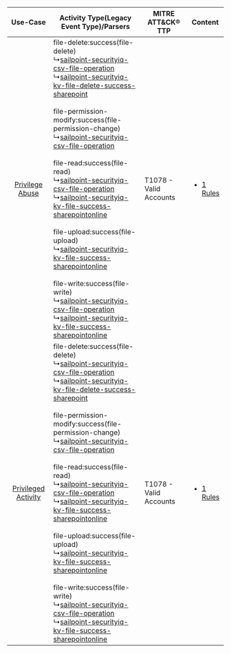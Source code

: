 |    Use-Case    | Activity Type(Legacy Event Type)/Parsers    | MITRE ATT&CK® TTP          | Content    |
|:----:| ---- | ---- | ---- |
|     [Privilege Abuse](../../../UseCases/uc_privilege_abuse.md)     |  file-delete:success(file-delete)<br> ↳[sailpoint-securityiq-csv-file-operation](Ps/pC_sailpointsecurityiqcsvfileoperation.md)<br> ↳[sailpoint-securityiq-kv-file-delete-success-sharepoint](Ps/pC_sailpointsecurityiqkvfiledeletesuccesssharepoint.md)<br><br> file-permission-modify:success(file-permission-change)<br> ↳[sailpoint-securityiq-csv-file-operation](Ps/pC_sailpointsecurityiqcsvfileoperation.md)<br><br> file-read:success(file-read)<br> ↳[sailpoint-securityiq-csv-file-operation](Ps/pC_sailpointsecurityiqcsvfileoperation.md)<br> ↳[sailpoint-securityiq-kv-file-success-sharepointonline](Ps/pC_sailpointsecurityiqkvfilesuccesssharepointonline.md)<br><br> file-upload:success(file-upload)<br> ↳[sailpoint-securityiq-kv-file-success-sharepointonline](Ps/pC_sailpointsecurityiqkvfilesuccesssharepointonline.md)<br><br> file-write:success(file-write)<br> ↳[sailpoint-securityiq-csv-file-operation](Ps/pC_sailpointsecurityiqcsvfileoperation.md)<br> ↳[sailpoint-securityiq-kv-file-success-sharepointonline](Ps/pC_sailpointsecurityiqkvfilesuccesssharepointonline.md)<br> | T1078 - Valid Accounts<br> | [<ul><li>1 Rules</li></ul>](RM/r_m_sailpoint_securityiq_Privilege_Abuse.md)     |
| [Privileged Activity](../../../UseCases/uc_privileged_activity.md) |  file-delete:success(file-delete)<br> ↳[sailpoint-securityiq-csv-file-operation](Ps/pC_sailpointsecurityiqcsvfileoperation.md)<br> ↳[sailpoint-securityiq-kv-file-delete-success-sharepoint](Ps/pC_sailpointsecurityiqkvfiledeletesuccesssharepoint.md)<br><br> file-permission-modify:success(file-permission-change)<br> ↳[sailpoint-securityiq-csv-file-operation](Ps/pC_sailpointsecurityiqcsvfileoperation.md)<br><br> file-read:success(file-read)<br> ↳[sailpoint-securityiq-csv-file-operation](Ps/pC_sailpointsecurityiqcsvfileoperation.md)<br> ↳[sailpoint-securityiq-kv-file-success-sharepointonline](Ps/pC_sailpointsecurityiqkvfilesuccesssharepointonline.md)<br><br> file-upload:success(file-upload)<br> ↳[sailpoint-securityiq-kv-file-success-sharepointonline](Ps/pC_sailpointsecurityiqkvfilesuccesssharepointonline.md)<br><br> file-write:success(file-write)<br> ↳[sailpoint-securityiq-csv-file-operation](Ps/pC_sailpointsecurityiqcsvfileoperation.md)<br> ↳[sailpoint-securityiq-kv-file-success-sharepointonline](Ps/pC_sailpointsecurityiqkvfilesuccesssharepointonline.md)<br> | T1078 - Valid Accounts<br> | [<ul><li>1 Rules</li></ul>](RM/r_m_sailpoint_securityiq_Privileged_Activity.md) |